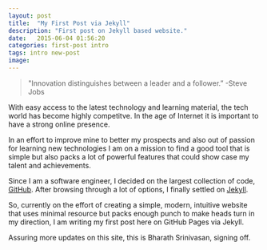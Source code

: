 ```yaml
---
layout: post
title:  "My First Post via Jekyll"
description: "First post on Jekyll based website."
date:   2015-06-04 01:56:20
categories: first-post intro
tags: intro new-post
image:
---
```


>"Innovation distinguishes between a leader and a follower.”
>-Steve Jobs

With easy access to the latest technology and learning material, the tech world has become highly competitve. In the age of Internet it is important to have a strong online presence. 

In an effort to improve mine to better my prospects and also out of passion for learning new technologies I am on a mission to find a good tool that is simple but also packs a lot of powerful features that could show case my talent and achievements.

Since I am a software engineer, I decided on the largest collection of code, [GitHub][github]. After browsing through a lot of options, I finally settled on [Jekyll][jekyll].

So, currently on the effort of creating a simple, modern, intuitive website that uses minimal resource but packs enough punch to make heads turn in my direction, I am writing my first post here on GitHub Pages via Jekyll.

Assuring more updates on this site, this is Bharath Srinivasan, signing off.

[github]: http://github.com
[jekyll]: http://jekyllrb.com/